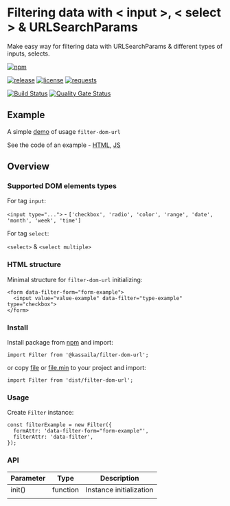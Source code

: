 # Filtering data with < input >, < select > & URLSearchParams

Make easy way for filtering data with URLSearchParams & different types of inputs, selects.

[![npm](https://img.shields.io/npm/v/@kassaila/filter-dom-url.svg)](https://www.npmjs.com/package/@kassaila/filter-dom-url)

[![release](https://img.shields.io/github/release/kassaila/filter-dom-url.svg)](/releases)
[![license](http://img.shields.io/badge/license-MIT-blue.svg)](LICENSE)
[![requests](http://img.shields.io/badge/PRs-welcome-green.svg)](/pulls)

[![Build Status](https://travis-ci.org/Kassaila/filter-dom-url.svg?branch=master)](https://travis-ci.org/Kassaila/filter-dom-url)
[![Quality Gate Status](https://sonarcloud.io/api/project_badges/measure?project=Kassaila_filter-dom-url&metric=alert_status)](https://sonarcloud.io/dashboard?id=Kassaila_filter-dom-url)

## Example

A simple [demo](https://kassaila.github.io/filter-dom-url/) of usage `filter-dom-url`

See the code of an example - [HTML](https://github.com/Kassaila/filter-dom-url/blob/master/docs/index.html), [JS](https://github.com/Kassaila/filter-dom-url/blob/master/examples/src/js/app.js)

## Overview

### Supported DOM elements types

For tag `input`:

`<input type="...">` - `['checkbox', 'radio', 'color', 'range', 'date', 'month', 'week', 'time']`

For tag `select`:

`<select>` & `<select multiple>`

### HTML structure

Minimal structure for `filter-dom-url` initializing:

```
<form data-filter-form="form-example">
  <input value="value-example" data-filter="type-example" type="checkbox">
</form>
```

### Install

Install package from [npm](https://www.npmjs.com/package/@kassaila/filter-dom-url) and import:

```
import Filter from '@kassaila/filter-dom-url';
```

or copy [file](https://github.com/Kassaila/filter-dom-url/blob/master/dist/filter-dom-url.js) or [file.min](https://github.com/Kassaila/filter-dom-url/blob/master/dist/filter-dom-url.min.js) to your project and import:

```
import Filter from 'dist/filter-dom-url';
```

### Usage

Create `Filter` instance:

```
const filterExample = new Filter({
  formAttr: 'data-filter-form="form-example"',
  filterAttr: 'data-filter',
});
```

### API

| Parameter | Type | Description |
| --- | --- | --- |
| init() | function | Instance initialization |
|  |  |  |
